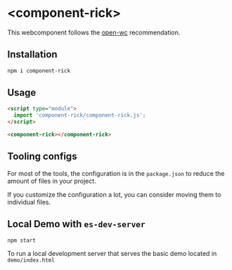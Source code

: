 # \<component-rick>

This webcomponent follows the [open-wc](https://github.com/open-wc/open-wc) recommendation.

## Installation
```bash
npm i component-rick
```

## Usage
```html
<script type="module">
  import 'component-rick/component-rick.js';
</script>

<component-rick></component-rick>
```



## Tooling configs

For most of the tools, the configuration is in the `package.json` to reduce the amount of files in your project.

If you customize the configuration a lot, you can consider moving them to individual files.

## Local Demo with `es-dev-server`
```bash
npm start
```
To run a local development server that serves the basic demo located in `demo/index.html`
